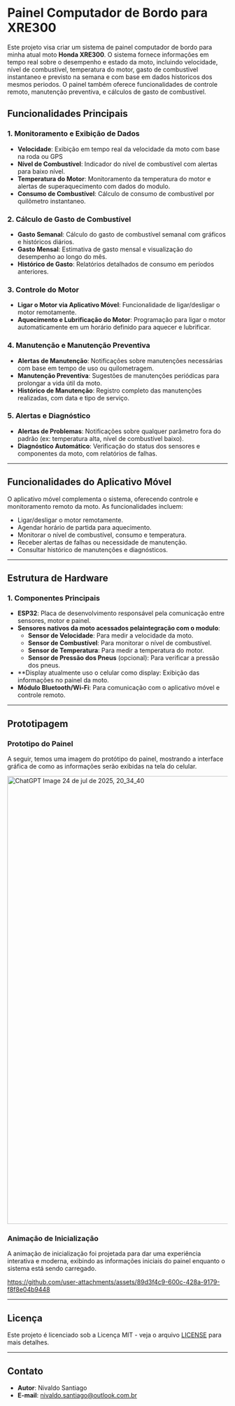 # **Painel Computador de Bordo para XRE300**

Este projeto visa criar um sistema de painel computador de bordo para minha atual moto **Honda XRE300**. 
O sistema fornece informações em tempo real sobre o desempenho e estado da moto, incluindo velocidade, nível de combustível, temperatura do motor, gasto de combustivel instantaneo e previsto na semana e com base em dados historicos dos mesmos periodos.
O painel também oferece funcionalidades de controle remoto, manutenção preventiva, e cálculos de gasto de combustível.

## **Funcionalidades Principais**

### **1. Monitoramento e Exibição de Dados**
- **Velocidade**: Exibição em tempo real da velocidade da moto com base na roda ou GPS
- **Nível de Combustível**: Indicador do nível de combustível com alertas para baixo nível.
- **Temperatura do Motor**: Monitoramento da temperatura do motor e alertas de superaquecimento com dados do modulo.
- **Consumo de Combustível**: Cálculo de consumo de combustível por quilômetro instantaneo.

### **2. Cálculo de Gasto de Combustível**
- **Gasto Semanal**: Cálculo do gasto de combustível semanal com gráficos e históricos diários.
- **Gasto Mensal**: Estimativa de gasto mensal e visualização do desempenho ao longo do mês.
- **Histórico de Gasto**: Relatórios detalhados de consumo em períodos anteriores.

### **3. Controle do Motor**
- **Ligar o Motor via Aplicativo Móvel**: Funcionalidade de ligar/desligar o motor remotamente.
- **Aquecimento e Lubrificação do Motor**: Programação para ligar o motor automaticamente em um horário definido para aquecer e lubrificar.


### **4. Manutenção e Manutenção Preventiva**
- **Alertas de Manutenção**: Notificações sobre manutenções necessárias com base em tempo de uso ou quilometragem.
- **Manutenção Preventiva**: Sugestões de manutenções periódicas para prolongar a vida útil da moto.
- **Histórico de Manutenção**: Registro completo das manutenções realizadas, com data e tipo de serviço.

### **5. Alertas e Diagnóstico**
- **Alertas de Problemas**: Notificações sobre qualquer parâmetro fora do padrão (ex: temperatura alta, nível de combustível baixo).
- **Diagnóstico Automático**: Verificação do status dos sensores e componentes da moto, com relatórios de falhas.

---

## **Funcionalidades do Aplicativo Móvel**
O aplicativo móvel complementa o sistema, oferecendo controle e monitoramento remoto da moto. As funcionalidades incluem:
- Ligar/desligar o motor remotamente.
- Agendar horário de partida para aquecimento.
- Monitorar o nível de combustível, consumo e temperatura.
- Receber alertas de falhas ou necessidade de manutenção.
- Consultar histórico de manutenções e diagnósticos.

---

## **Estrutura de Hardware**

### **1. Componentes Principais**
- **ESP32**: Placa de desenvolvimento responsável pela comunicação entre sensores, motor e painel.
- **Sensores nativos da moto acessados pelaintegração com o modulo**:
  - **Sensor de Velocidade**: Para medir a velocidade da moto.
  - **Sensor de Combustível**: Para monitorar o nível de combustível.
  - **Sensor de Temperatura**: Para medir a temperatura do motor.
  - **Sensor de Pressão dos Pneus** (opcional): Para verificar a pressão dos pneus.
- **Display atualmente uso o celular como display: Exibição das informações no painel da moto.
- **Módulo Bluetooth/Wi-Fi**: Para comunicação com o aplicativo móvel e controle remoto.

---



## **Prototipagem**

### **Prototipo do Painel**
A seguir, temos uma imagem do protótipo do painel, mostrando a interface gráfica de como as informações serão exibidas na tela do celular.

<img width="1024" height="1024" alt="ChatGPT Image 24 de jul  de 2025, 20_34_40" src="https://github.com/user-attachments/assets/866eb16e-b81e-45d4-badd-a875aa2d9204" />


### **Animação de Inicialização**
A animação de inicialização foi projetada para dar uma experiência interativa e moderna, exibindo as informações iniciais do painel enquanto o sistema está sendo carregado.




https://github.com/user-attachments/assets/89d3f4c9-600c-428a-9179-f8f8e04b9448



---

## **Licença**

Este projeto é licenciado sob a Licença MIT - veja o arquivo [LICENSE](LICENSE) para mais detalhes.

---

## **Contato**

- **Autor**: Nivaldo Santiago
- **E-mail**: nivaldo.santiago@outlook.com.br
